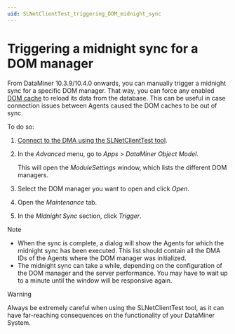 ```yaml
---
uid: SLNetClientTest_triggering_DOM_midnight_sync
---
```


# Triggering a midnight sync for a DOM manager

From DataMiner 10.3.9/10.4.0 onwards<!-- RN 36412 -->, you can manually trigger a midnight sync for a specific DOM manager. That way, you can force any enabled [DOM cache](xref:DOM_data_storage#caching) to reload its data from the database. This can be useful in case connection issues between Agents caused the DOM caches to be out of sync.

To do so:

1. [Connect to the DMA using the SLNetClientTest tool](xref:Connecting_to_a_DMA_with_the_SLNetClientTest_tool).

1. In the *Advanced* menu, go to *Apps* > *DataMiner Object Model*.

   This will open the *ModuleSettings* window, which lists the different DOM managers.

1. Select the DOM manager you want to open and click *Open*.

1. Open the *Maintenance* tab.

1. In the *Midnight Sync* section, click *Trigger*.

> [!NOTE]
>
> - When the sync is complete, a dialog will show the Agents for which the midnight sync has been executed. This list should contain all the DMA IDs of the Agents where the DOM manager was initialized.
> - The midnight sync can take a while, depending on the configuration of the DOM manager and the server performance. You may have to wait up to a minute until the window will be responsive again.

> [!WARNING]
> Always be extremely careful when using the SLNetClientTest tool, as it can have far-reaching consequences on the functionality of your DataMiner System.
